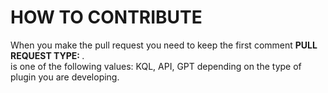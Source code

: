 # HOW TO CONTRIBUTE

When you make the pull request you need to keep the first comment **PULL REQUEST TYPE: _<type>_**. <br>
_<type>_ is one of the following values: KQL, API, GPT depending on the type of plugin you are developing.
